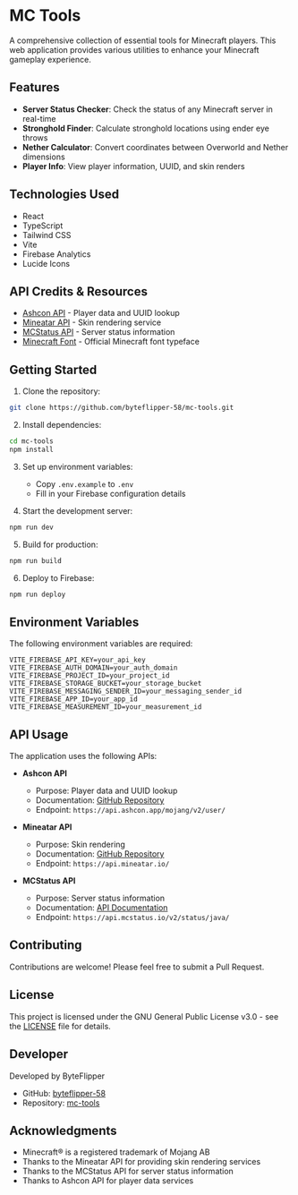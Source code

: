 # MC Tools

A comprehensive collection of essential tools for Minecraft players. This web application provides various utilities to enhance your Minecraft gameplay experience.

## Features

- **Server Status Checker**: Check the status of any Minecraft server in real-time
- **Stronghold Finder**: Calculate stronghold locations using ender eye throws
- **Nether Calculator**: Convert coordinates between Overworld and Nether dimensions
- **Player Info**: View player information, UUID, and skin renders

## Technologies Used

- React
- TypeScript
- Tailwind CSS
- Vite
- Firebase Analytics
- Lucide Icons

## API Credits & Resources

- [Ashcon API](https://github.com/Electroid/mojang-api) - Player data and UUID lookup
- [Mineatar API](https://github.com/mineatar/api) - Skin rendering service
- [MCStatus API](https://api.mcstatus.io/) - Server status information
- [Minecraft Font](https://github.com/South-Paw/typeface-minecraft) - Official Minecraft font typeface

## Getting Started

1. Clone the repository:
```bash
git clone https://github.com/byteflipper-58/mc-tools.git
```

2. Install dependencies:
```bash
cd mc-tools
npm install
```

3. Set up environment variables:
   - Copy `.env.example` to `.env`
   - Fill in your Firebase configuration details

4. Start the development server:
```bash
npm run dev
```

5. Build for production:
```bash
npm run build
```

6. Deploy to Firebase:
```bash
npm run deploy
```

## Environment Variables

The following environment variables are required:

```env
VITE_FIREBASE_API_KEY=your_api_key
VITE_FIREBASE_AUTH_DOMAIN=your_auth_domain
VITE_FIREBASE_PROJECT_ID=your_project_id
VITE_FIREBASE_STORAGE_BUCKET=your_storage_bucket
VITE_FIREBASE_MESSAGING_SENDER_ID=your_messaging_sender_id
VITE_FIREBASE_APP_ID=your_app_id
VITE_FIREBASE_MEASUREMENT_ID=your_measurement_id
```

## API Usage

The application uses the following APIs:

- **Ashcon API**
  - Purpose: Player data and UUID lookup
  - Documentation: [GitHub Repository](https://github.com/Electroid/mojang-api)
  - Endpoint: `https://api.ashcon.app/mojang/v2/user/`

- **Mineatar API**
  - Purpose: Skin rendering
  - Documentation: [GitHub Repository](https://github.com/mineatar/api)
  - Endpoint: `https://api.mineatar.io/`

- **MCStatus API**
  - Purpose: Server status information
  - Documentation: [API Documentation](https://api.mcstatus.io/)
  - Endpoint: `https://api.mcstatus.io/v2/status/java/`

## Contributing

Contributions are welcome! Please feel free to submit a Pull Request.

## License

This project is licensed under the GNU General Public License v3.0 - see the [LICENSE](LICENSE) file for details.

## Developer

Developed by ByteFlipper

- GitHub: [byteflipper-58](https://github.com/byteflipper-58)
- Repository: [mc-tools](https://github.com/byteflipper-58/mc-tools)

## Acknowledgments

- Minecraft® is a registered trademark of Mojang AB
- Thanks to the Mineatar API for providing skin rendering services
- Thanks to the MCStatus API for server status information
- Thanks to Ashcon API for player data services